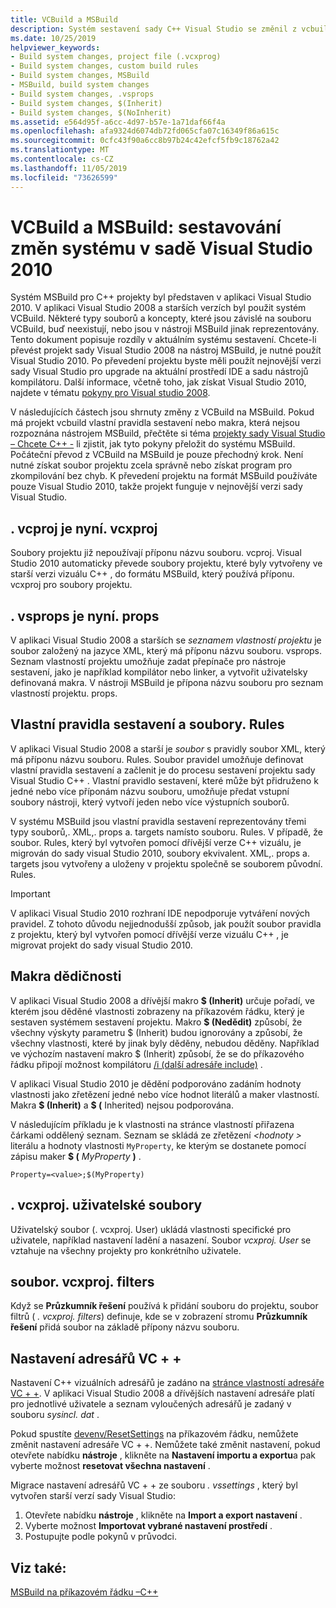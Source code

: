 ```yaml
---
title: VCBuild a MSBuild
description: Systém sestavení sady C++ Visual Studio se změnil z vcbuild na MSBuild v aplikaci VIsual Studio 2010.
ms.date: 10/25/2019
helpviewer_keywords:
- Build system changes, project file (.vcxprog)
- Build system changes, custom build rules
- Build system changes, MSBuild
- MSBuild, build system changes
- Build system changes, .vsprops
- Build system changes, $(Inherit)
- Build system changes, $(NoInherit)
ms.assetid: e564d95f-a6cc-4d97-b57e-1a71daf66f4a
ms.openlocfilehash: afa9324d6074db72fd065cfa07c16349f86a615c
ms.sourcegitcommit: 0cfc43f90a6cc8b97b24c42efcf5fb9c18762a42
ms.translationtype: MT
ms.contentlocale: cs-CZ
ms.lasthandoff: 11/05/2019
ms.locfileid: "73626599"
---
```

# <a name="vcbuild-vs-msbuild-build-system-changes-in-visual-studio-2010"></a>VCBuild a MSBuild: sestavování změn systému v sadě Visual Studio 2010

Systém MSBuild pro C++ projekty byl představen v aplikaci Visual Studio 2010. V aplikaci Visual Studio 2008 a starších verzích byl použit systém VCBuild. Některé typy souborů a koncepty, které jsou závislé na souboru VCBuild, buď neexistují, nebo jsou v nástroji MSBuild jinak reprezentovány. Tento dokument popisuje rozdíly v aktuálním systému sestavení. Chcete-li převést projekt sady Visual Studio 2008 na nástroj MSBuild, je nutné použít Visual Studio 2010. Po převedení projektu byste měli použít nejnovější verzi sady Visual Studio pro upgrade na aktuální prostředí IDE a sadu nástrojů kompilátoru. Další informace, včetně toho, jak získat Visual Studio 2010, najdete v tématu [pokyny pro Visual studio 2008](use-native-multi-targeting.md#instructions-for-visual-studio-2008).

V následujících částech jsou shrnuty změny z VCBuild na MSBuild. Pokud má projekt vcbuild vlastní pravidla sestavení nebo makra, která nejsou rozpoznána nástrojem MSBuild, přečtěte si téma [projekty sady Visual Studio – Chcete C++ -](../build/creating-and-managing-visual-cpp-projects.md) li zjistit, jak tyto pokyny přeložit do systému MSBuild. Počáteční převod z VCBuild na MSBuild je pouze přechodný krok. Není nutné získat soubor projektu zcela správně nebo získat program pro zkompilování bez chyb. K převedení projektu na formát MSBuild používáte pouze Visual Studio 2010, takže projekt funguje v nejnovější verzi sady Visual Studio.

## <a name="vcproj-is-now-vcxproj"></a>. vcproj je nyní. vcxproj

Soubory projektu již nepoužívají příponu názvu souboru. vcproj. Visual Studio 2010 automaticky převede soubory projektu, které byly vytvořeny ve starší verzi vizuálu C++ , do formátu MSBuild, který používá příponu. vcxproj pro soubory projektu.

## <a name="vsprops-is-now-props"></a>. vsprops je nyní. props

V aplikaci Visual Studio 2008 a starších se *seznamem vlastností projektu* je soubor založený na jazyce XML, který má příponu názvu souboru. vsprops. Seznam vlastností projektu umožňuje zadat přepínače pro nástroje sestavení, jako je například kompilátor nebo linker, a vytvořit uživatelsky definovaná makra. V nástroji MSBuild je přípona názvu souboru pro seznam vlastností projektu. props.

## <a name="custom-build-rules-and-rules-files"></a>Vlastní pravidla sestavení a soubory. Rules

V aplikaci Visual Studio 2008 a starší je *soubor* s pravidly soubor XML, který má příponu názvu souboru. Rules. Soubor pravidel umožňuje definovat vlastní pravidla sestavení a začlenit je do procesu sestavení projektu sady Visual Studio C++ . Vlastní pravidlo sestavení, které může být přidruženo k jedné nebo více příponám názvu souboru, umožňuje předat vstupní soubory nástroji, který vytvoří jeden nebo více výstupních souborů.

V systému MSBuild jsou vlastní pravidla sestavení reprezentovány třemi typy souborů,. XML,. props a. targets namísto souboru. Rules. V případě, že soubor. Rules, který byl vytvořen pomocí dřívější verze C++ vizuálu, je migrován do sady visual Studio 2010, soubory ekvivalent. XML,. props a. targets jsou vytvořeny a uloženy v projektu společně se souborem původní. Rules.

> [!IMPORTANT]
> V aplikaci Visual Studio 2010 rozhraní IDE nepodporuje vytváření nových pravidel. Z tohoto důvodu nejjednodušší způsob, jak použít soubor pravidla z projektu, který byl vytvořen pomocí dřívější verze vizuálu C++ , je migrovat projekt do sady visual Studio 2010.

## <a name="inheritance-macros"></a>Makra dědičnosti

V aplikaci Visual Studio 2008 a dřívější makro **$ (Inherit)** určuje pořadí, ve kterém jsou děděné vlastnosti zobrazeny na příkazovém řádku, který je sestaven systémem sestavení projektu. Makro **$ (Nedědit)** způsobí, že všechny výskyty parametru $ (Inherit) budou ignorovány a způsobí, že všechny vlastnosti, které by jinak byly děděny, nebudou děděny. Například ve výchozím nastavení makro $ (Inherit) způsobí, že se do příkazového řádku připojí možnost kompilátoru [/i (další adresáře include)](../build/reference/i-additional-include-directories.md) .

V aplikaci Visual Studio 2010 je dědění podporováno zadáním hodnoty vlastnosti jako zřetězení jedné nebo více hodnot literálů a maker vlastností. Makra **$ (Inherit)** a **$ (** Inherited) nejsou podporována.

V následujícím příkladu je k vlastnosti na stránce vlastností přiřazena čárkami oddělený seznam. Seznam se skládá ze zřetězení *\<hodnoty >* literálu a hodnoty vlastnosti `MyProperty`, ke kterým se dostanete pomocí zápisu maker **$ (** <em>MyProperty</em> **)** .

```
Property=<value>;$(MyProperty)
```

## <a name="vcxprojuser-files"></a>. vcxproj. uživatelské soubory

Uživatelský soubor (. vcxproj. User) ukládá vlastnosti specifické pro uživatele, například nastavení ladění a nasazení. Soubor *vcxproj. User* se vztahuje na všechny projekty pro konkrétního uživatele.

## <a name="vcxprojfilters-file"></a>soubor. vcxproj. filters

Když se **Průzkumník řešení** používá k přidání souboru do projektu, soubor filtrů ( *. vcxproj. filters*) definuje, kde se v zobrazení stromu **Průzkumník řešení** přidá soubor na základě přípony názvu souboru.

## <a name="vc-directories-settings"></a>Nastavení adresářů VC + +

Nastavení C++ vizuálních adresářů je zadáno na [stránce vlastností adresáře VC + +](../ide/vcpp-directories-property-page.md). V aplikaci Visual Studio 2008 a dřívějších nastavení adresáře platí pro jednotlivé uživatele a seznam vyloučených adresářů je zadaný v souboru *sysincl. dat* . 

Pokud spustíte [devenv/ResetSettings](/visualstudio/ide/reference/resetsettings-devenv-exe) na příkazovém řádku, nemůžete změnit nastavení adresáře VC + +. Nemůžete také změnit nastavení, pokud otevřete nabídku **nástroje** , klikněte na **Nastavení importu a exportu**a pak vyberte možnost **resetovat všechna nastavení** .

Migrace nastavení adresářů VC + + ze souboru *. vssettings* , který byl vytvořen starší verzí sady Visual Studio:

1. Otevřete nabídku **nástroje** , klikněte na **Import a export nastavení** .
2. Vyberte možnost **Importovat vybrané nastavení prostředí** .
3. Postupujte podle pokynů v průvodci.

## <a name="see-also"></a>Viz také:

[MSBuild na příkazovém řádku –C++](../build/msbuild-visual-cpp.md)

